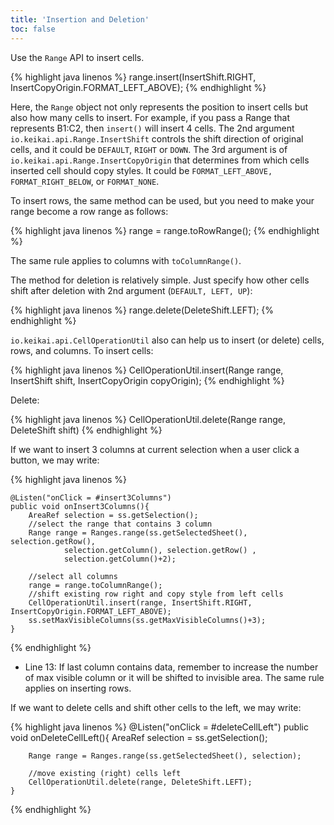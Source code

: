 ```yaml
---
title: 'Insertion and Deletion'
toc: false
---
```



Use the `Range` API to insert cells.

{% highlight java linenos %}
range.insert(InsertShift.RIGHT, InsertCopyOrigin.FORMAT_LEFT_ABOVE);
{% endhighlight %}

Here, the `Range` object not only represents the position to
insert cells but also how many cells to insert. For example, if you pass
a Range that represents B1:C2, then `insert()` will insert 4 cells. The
2nd argument
`io.keikai.api.Range.InsertShift` controls the shift direction of original cells, and it could
be `DEFAULT`, `RIGHT` or `DOWN`. The 3rd argument is of
`io.keikai.api.Range.InsertCopyOrigin`
that determines from which cells inserted cell should copy styles. It
could be `FORMAT_LEFT_ABOVE, FORMAT_RIGHT_BELOW`, or `FORMAT_NONE`.

To insert rows, the same method can be used, but you need to make your
range become a row range as follows:

{% highlight java linenos %}
range = range.toRowRange(); 
{% endhighlight %}

The same rule applies to columns with `toColumnRange()`.

The method for deletion is relatively simple. Just specify how other
cells shift after deletion with 2nd argument (`DEFAULT, LEFT, UP`):

{% highlight java linenos %}
range.delete(DeleteShift.LEFT);
{% endhighlight %}

`io.keikai.api.CellOperationUtil`
also can help us to insert (or delete) cells, rows, and columns. To
insert cells:

{% highlight java linenos %}
CellOperationUtil.insert(Range range, InsertShift shift, InsertCopyOrigin copyOrigin);
{% endhighlight %}

Delete:

{% highlight java linenos %}
CellOperationUtil.delete(Range range, DeleteShift shift)
{% endhighlight %}

If we want to insert 3 columns at current selection when a user click a
button, we may write:

{% highlight java linenos %}

    @Listen("onClick = #insert3Columns")
    public void onInsert3Columns(){
        AreaRef selection = ss.getSelection();
        //select the range that contains 3 column
        Range range = Ranges.range(ss.getSelectedSheet(), selection.getRow(),
                selection.getColumn(), selection.getRow() ,
                selection.getColumn()+2);

        //select all columns
        range = range.toColumnRange(); 
        //shift existing row right and copy style from left cells 
        CellOperationUtil.insert(range, InsertShift.RIGHT, InsertCopyOrigin.FORMAT_LEFT_ABOVE);
        ss.setMaxVisibleColumns(ss.getMaxVisibleColumns()+3);
    }
{% endhighlight %}

  - Line 13: If last column contains data, remember to increase the
    number of max visible column or it will be shifted to invisible
    area. The same rule applies on inserting rows.

If we want to delete cells and shift other cells to the left, we may
write:

{% highlight java linenos %}
    @Listen("onClick = #deleteCellLeft")
    public void onDeleteCellLeft(){
        AreaRef selection = ss.getSelection();

        Range range = Ranges.range(ss.getSelectedSheet(), selection);
        
        //move existing (right) cells left
        CellOperationUtil.delete(range, DeleteShift.LEFT);
    }
{% endhighlight %}
